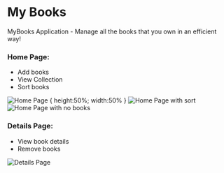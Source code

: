 # My Books


MyBooks Application - Manage all the books that you own in an efficient way!

### Home Page:
 - Add books
 - View Collection
 - Sort books

 ![Home Page](Home.png) { height:50%; width:50% }
 ![Home Page with sort](HomeSort.png)
 ![Home Page with no books](NoBooks.png)

### Details Page:
 - View book details
 - Remove books

 ![Details Page](Details.png)



